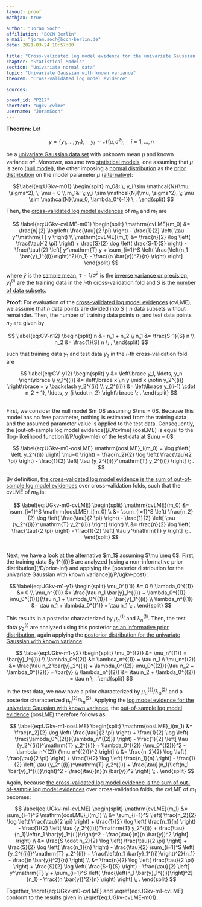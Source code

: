 ```yaml
---
layout: proof
mathjax: true

author: "Joram Soch"
affiliation: "BCCN Berlin"
e_mail: "joram.soch@bccn-berlin.de"
date: 2021-03-24 10:57:00

title: "Cross-validated log model evidence for the univariate Gaussian with known variance"
chapter: "Statistical Models"
section: "Univariate normal data"
topic: "Univariate Gaussian with known variance"
theorem: "Cross-validated log model evidence"

sources:

proof_id: "P217"
shortcut: "ugkv-cvlme"
username: "JoramSoch"
---
```



**Theorem:** Let

$$ \label{eq:ugkv}
y = \left\lbrace y_1, \ldots, y_n \right\rbrace, \quad y_i \sim \mathcal{N}(\mu, \sigma^2), \quad i = 1, \ldots, n
$$

be a [univariate Gaussian data set](/D/ugkv) with unknown mean $\mu$ and known variance $\sigma^2$. Moreover, assume two [statistical models](/D/fpm), one assuming that $\mu$ is zero ([null model](/D/h0)), the other imposing a [normal distribution](/P/ugkv-prior) as the [prior distribution](/D/prior) on the model parameter $\mu$ ([alternative](/D/h1)):

$$\label{eq:UGkv-m01}
\begin{split}
m_0&: \; y_i \sim \mathcal{N}(\mu, \sigma^2), \; \mu = 0 \\
m_1&: \; y_i \sim \mathcal{N}(\mu, \sigma^2), \; \mu \sim \mathcal{N}(\mu_0, \lambda_0^{-1}) \; .
\end{split}
$$

Then, the [cross-validated log model evidences](/D/cvlme) of $m_0$ and $m_1$ are

$$ \label{eq:UGkv-cvLME-m01}
\begin{split}
\mathrm{cvLME}(m_0) &= \frac{n}{2} \log\left( \frac{\tau}{2 \pi} \right) - \frac{1}{2} \left( \tau y^\mathrm{T} y \right) \\
\mathrm{cvLME}(m_1) &= \frac{n}{2} \log \left( \frac{\tau}{2 \pi} \right) + \frac{S}{2} \log \left( \frac{S-1}{S} \right) - \frac{\tau}{2} \left[ y^\mathrm{T} y + \sum_{i=1}^S \left( \frac{\left(n_1 \bar{y}_1^{(i)}\right)^2}{n_1} - \frac{(n \bar{y})^2}{n} \right) \right]
\end{split}
$$

where $\bar{y}$ is the [sample mean](/D/mean-samp), $\tau = 1/\sigma^2$ is the [inverse variance or precision](/D/prec), $y_1^{(i)}$ are the training data in the $i$-th cross-validation fold and $S$ is the [number of data subsets](/D/cvlme).


**Proof:** For evaluation of the [cross-validated log model evidences](/D/cvlme) (cvLME), we assume that $n$ data points are divided into $S \mid n$ data subsets without remainder. Then, the number of training data points $n_1$ and test data points $n_2$ are given by

$$ \label{eq:CV-n12}
\begin{split}
n &= n_1 + n_2 \\
n_1 &= \frac{S-1}{S} n \\
n_2 &= \frac{1}{S} n \; ,
\end{split}
$$

such that training data $y_1$ and test data $y_2$ in the $i$-th cross-validation fold are

$$ \label{eq:CV-y12}
\begin{split}
y &= \left\lbrace y_1, \ldots, y_n \right\rbrace \\
y_1^{(i)} &= \left\lbrace x \in y \mid x \notin y_2^{(i)} \right\rbrace = y \backslash y_2^{(i)} \\
y_2^{(i)} &= \left\lbrace y_{(i-1) \cdot n_2 + 1}, \ldots, y_{i \cdot n_2} \right\rbrace \; .
\end{split}
$$

<br>
First, we consider the null model $m_0$ assuming $\mu = 0$. Because this model has no free parameter, nothing is estimated from the training data and the assumed parameter value is applied to the test data. Consequently, the [out-of-sample log model evidence](/D/cvlme) (oosLME) is equal to the [log-likelihood function](/P/ugkv-mle) of the test data at $\mu = 0$:

$$ \label{eq:UGkv-m0-oosLME}
\mathrm{oosLME}_i(m_0) = \log p\left( \left. y_2^{(i)} \right| \mu=0 \right) = \frac{n_2}{2} \log \left( \frac{\tau}{2 \pi} \right) - \frac{1}{2} \left[ \tau {y_2^{(i)}}^\mathrm{T} y_2^{(i)} \right] \; .
$$

By definition, [the cross-validated log model evidence is the sum of out-of-sample log model evidences](/D/cvlme) over cross-validation folds, such that the cvLME of $m_0$ is:

$$ \label{eq:UGkv-m0-cvLME}
\begin{split}
\mathrm{cvLME}(m_0) &= \sum_{i=1}^S \mathrm{oosLME}_i(m_0) \\
&= \sum_{i=1}^S \left( \frac{n_2}{2} \log \left( \frac{\tau}{2 \pi} \right) - \frac{1}{2} \left[ \tau {y_2^{(i)}}^\mathrm{T} y_2^{(i)} \right] \right) \\
&= \frac{n}{2} \log \left( \frac{\tau}{2 \pi} \right) - \frac{1}{2} \left[ \tau y^\mathrm{T} y \right] \; .
\end{split}
$$

<br>
Next, we have a look at the alternative $m_1$ assuming $\mu \neq 0$. First, the training data $y_1^{(i)}$ are analyzed [using a non-informative prior distribution](/D/prior-inf) and applying the [posterior distribution for the univariate Gaussian with known variance](/P/ugkv-post):

$$ \label{eq:UGkv-m1-y1}
\begin{split}
\mu_0^{(1)} &= 0 \\
\lambda_0^{(1)} &= 0 \\
\mu_n^{(1)} &= \frac{\tau n_1 \bar{y}_1^{(i)} + \lambda_0^{(1)} \mu_0^{(1)}}{\tau n_1 + \lambda_0^{(1)}} = \bar{y}_1^{(i)} \\
\lambda_n^{(1)} &= \tau n_1 + \lambda_0^{(1)} = \tau n_1 \; .
\end{split}
$$

This results in a posterior characterized by $\mu_n^{(1)}$ and $\lambda_n^{(1)}$. Then, the test data $y_2^{(i)}$ are analyzed using this posterior [as an informative prior distribution](/D/prior-inf), again applying the [posterior distribution for the univariate Gaussian with known variance](/P/ugkv-post):

$$ \label{eq:UGkv-m1-y2}
\begin{split}
\mu_0^{(2)} &= \mu_n^{(1)} = \bar{y}_1^{(i)} \\
\lambda_0^{(2)} &= \lambda_n^{(1)} = \tau n_1 \\
\mu_n^{(2)} &= \frac{\tau n_2 \bar{y}_2^{(i)} + \lambda_0^{(2)} \mu_0^{(2)}}{\tau n_2 + \lambda_0^{(2)}} = \bar{y} \\
\lambda_n^{(2)} &= \tau n_2 + \lambda_0^{(2)} = \tau n \; .
\end{split}
$$

In the test data, we now have a prior characterized by $\mu_0^{(2)}$/$\lambda_0^{(2)}$ and a posterior characterized $\mu_n^{(2)}$/$\lambda_n^{(2)}$. Applying the [log model evidence for the univariate Gaussian with known variance](/P/ugkv-lme), the [out-of-sample log model evidence](/D/cvlme) (oosLME) therefore follows as

$$ \label{eq:UGkv-m1-oosLME}
\begin{split}
\mathrm{oosLME}_i(m_1) &= \frac{n_2}{2} \log \left( \frac{\tau}{2 \pi} \right) + \frac{1}{2} \log \left( \frac{\lambda_0^{(2)}}{\lambda_n^{(2)}} \right) - \frac{1}{2} \left[ \tau {y_2^{(i)}}^\mathrm{T} y_2^{(i)} + \lambda_0^{(2)} {\mu_0^{(2)}}^2 - \lambda_n^{(2)} {\mu_n^{(2)}}^2 \right] \\
&= \frac{n_2}{2} \log \left( \frac{\tau}{2 \pi} \right) + \frac{1}{2} \log \left( \frac{n_1}{n} \right) - \frac{1}{2} \left[ \tau {y_2^{(i)}}^\mathrm{T} y_2^{(i)} + \frac{\tau}{n_1}\left(n_1 \bar{y}_1^{(i)}\right)^2 - \frac{\tau}{n}(n \bar{y})^2 \right] \; .
\end{split}
$$

Again, because [the cross-validated log model evidence is the sum of out-of-sample log model evidences](/D/cvlme) over cross-validation folds, the cvLME of $m_1$ becomes:

$$ \label{eq:UGkv-m1-cvLME}
\begin{split}
\mathrm{cvLME}(m_1) &= \sum_{i=1}^S \mathrm{oosLME}_i(m_1) \\
&= \sum_{i=1}^S \left( \frac{n_2}{2} \log \left( \frac{\tau}{2 \pi} \right) + \frac{1}{2} \log \left( \frac{n_1}{n} \right) - \frac{1}{2} \left[ \tau {y_2^{(i)}}^\mathrm{T} y_2^{(i)} + \frac{\tau}{n_1}\left(n_1 \bar{y}_1^{(i)}\right)^2 - \frac{\tau}{n}(n \bar{y})^2 \right] \right) \\
&= \frac{S \cdot n_2}{2} \log \left( \frac{\tau}{2 \pi} \right) + \frac{S}{2} \log \left( \frac{n_1}{n} \right) - \frac{\tau}{2} \sum_{i=1}^S \left[ {y_2^{(i)}}^\mathrm{T} y_2^{(i)} + \frac{\left(n_1 \bar{y}_1^{(i)}\right)^2}{n_1} - \frac{(n \bar{y})^2}{n} \right] \\
&= \frac{n}{2} \log \left( \frac{\tau}{2 \pi} \right) + \frac{S}{2} \log \left( \frac{S-1}{S} \right) - \frac{\tau}{2} \left[ y^\mathrm{T} y + \sum_{i=1}^S \left( \frac{\left(n_1 \bar{y}_1^{(i)}\right)^2}{n_1} - \frac{(n \bar{y})^2}{n} \right) \right] \; .
\end{split}
$$

Together, \eqref{eq:UGkv-m0-cvLME} and \eqref{eq:UGkv-m1-cvLME} conform to the results given in \eqref{eq:UGkv-cvLME-m01}.